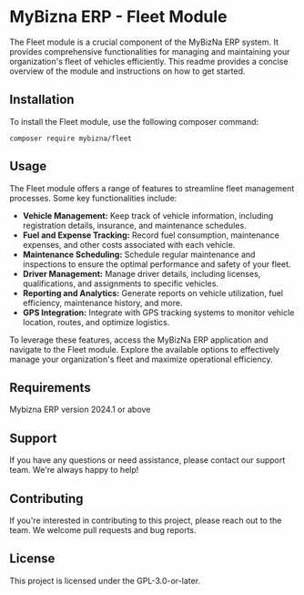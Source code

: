 # MyBizna ERP - Fleet Module
The Fleet module is a crucial component of the MyBizNa ERP system. It provides comprehensive functionalities for managing and maintaining your organization's fleet of vehicles efficiently. This readme provides a concise overview of the module and instructions on how to get started.

## Installation 
To install the Fleet module, use the following composer command:
```
composer require mybizna/fleet
```

## Usage
The Fleet module offers a range of features to streamline fleet management processes. Some key functionalities include:

 - **Vehicle Management:** Keep track of vehicle information, including registration details, insurance, and maintenance schedules.
 - **Fuel and Expense Tracking:** Record fuel consumption, maintenance expenses, and other costs associated with each vehicle.
 - **Maintenance Scheduling:** Schedule regular maintenance and inspections to ensure the optimal performance and safety of your fleet.
 - **Driver Management:** Manage driver details, including licenses, qualifications, and assignments to specific vehicles.
 - **Reporting and Analytics:** Generate reports on vehicle utilization, fuel efficiency, maintenance history, and more.
 - **GPS Integration:** Integrate with GPS tracking systems to monitor vehicle location, routes, and optimize logistics.

To leverage these features, access the MyBizNa ERP application and navigate to the Fleet module. Explore the available options to effectively manage your organization's fleet and maximize operational efficiency.

## Requirements
Mybizna ERP version 2024.1 or above

## Support
If you have any questions or need assistance, please contact our support team. We're always happy to help!

## Contributing
If you're interested in contributing to this project, please reach out to the team. We welcome pull requests and bug reports.

## License
This project is licensed under the GPL-3.0-or-later.
